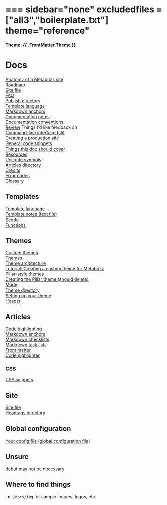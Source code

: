 ===
sidebar="none"
excludedfiles = ["all3","boilerplate.txt"]
theme="reference"
===

#### Theme: {{ .FrontMatter.Theme }}

# Docs

[Anatomy of a Metabuzz site](anatomy.html)  
[Roadmap](roadmap.html)  
[Site file](site-file.html)  
[FAQ](faq.html)  
[Publish directory](publish-directory.html)  
[Template language](template-language.html)  
[Markdown anchors](markdown-anchors.html)  
[Documentation notes](documenting.html)  
[Documentation conventions](documentation-conventions.html)  
[Review](review.html) Things I'd like feedback on   
[Command-line interface (cli)](cli.html)  
[Creating a production site](production-site.html)  
[General code snippets](code-snippets.html)  
[Things this doc should cover](cover.html)          
[Resources](resources.html)   
[Unicode symbols](unicode-symbols.html)  
[Articles directory](articles/index.html)  
[Credits](credits.html)  
[Error codes](error-codes.html)  
[Glossary](glossary.html)  

## Templates
[Template language](template-language.html)  
[Template notes (text file)](template-examples.txt)   
[Scode](scode.html)  
[Functions](functions.html)  

## Themes
[Custom themes](custom-themes.html)  
[Themes](themes.html)  
[Theme architecture](theme-architecture.html)  
[Tutorial: Creating a custom theme for Metabuzz](tutorial-custom-theme.html)  
[Pillar-style themes](pillar-style.html)  
[Creating the Pillar theme (should delete)](product-tutorial-make-pillar.html)  
[Mode](mode.html)  
[Theme directory](theme-directory.html)  
[Setting up your theme](setting-up-theme.html)  
[Header](header.html)  

## Articles
[Code highlighting](code-highlighting.html)  
[Markdown anchors](markdown-anchors.html)  
[Markdown checklists](markdown-checklists.html)  
[Markdown task lists](markdown-tasklists.html)  
[Front matter](front-matter.html)  
[Code highlighter](product-code-highlighter.html)    

### CSS
[CSS snippets](css-snippets.html)  

## Site
[Site file](site-file.html)  
[Headtags directory](headtags-dir.html)

## Global configuration
[Your config file (global configuration file)](config-file.html)  

## Unsure
[debut](debut.html) may not be necessary  

## Where to find things

* `/docs/img` for sample images, logos, etc.



